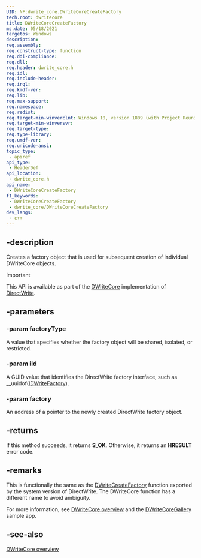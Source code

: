 ```yaml
---
UID: NF:dwrite_core.DWriteCoreCreateFactory
tech.root: dwritecore
title: DWriteCoreCreateFactory
ms.date: 05/18/2021
targetos: Windows
description: 
req.assembly: 
req.construct-type: function
req.ddi-compliance: 
req.dll: 
req.header: dwrite_core.h
req.idl: 
req.include-header: 
req.irql: 
req.kmdf-ver: 
req.lib: 
req.max-support: 
req.namespace: 
req.redist: 
req.target-min-winverclnt: Windows 10, version 1809 (with Project Reunion)
req.target-min-winversvr: 
req.target-type: 
req.type-library: 
req.umdf-ver: 
req.unicode-ansi: 
topic_type:
 - apiref
api_type:
 - HeaderDef
api_location:
 - dwrite_core.h
api_name:
 - DWriteCoreCreateFactory
f1_keywords:
 - DWriteCoreCreateFactory
 - dwrite_core/DWriteCoreCreateFactory
dev_langs:
 - c++
---
```


## -description

Creates a factory object that is used for subsequent creation of individual DWriteCore objects.

> [!IMPORTANT]
> This API is available as part of the [DWriteCore](/windows/win32/directwrite/dwritecore-overview) implementation of [DirectWrite](/windows/win32/directwrite).

## -parameters

### -param factoryType

A value that specifies whether the factory object will be shared, isolated, or restricted.

### -param iid

A GUID value that identifies the DirectWrite factory interface, such as __uuidof(<a href="/windows/win32/api/dwrite/nn-dwrite-idwritefactory">IDWriteFactory</a>).

### -param factory

An address of a pointer to the newly created DirectWrite factory object.

## -returns

If this method succeeds, it returns **S_OK**. Otherwise, it returns an **HRESULT** error code.

## -remarks

This is functionally the same as the [DWriteCreateFactory](/windows/win32/api/dwrite/nf-dwrite-dwritecreatefactory) function exported by the system version of DirectWrite. The DWriteCore function has a different name to avoid ambiguity.

For more information, see [DWriteCore overview](/windows/win32/directwrite/dwritecore-overview) and the [DWriteCoreGallery](https://github.com/microsoft/Project-Reunion-Samples/tree/main/DWriteCore/DWriteCoreGallery) sample app.

## -see-also

[DWriteCore overview](/windows/win32/directwrite/dwritecore-overview)
